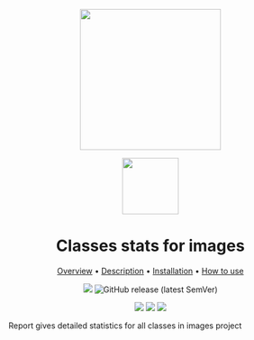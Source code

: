 <div align="center" markdown> 

<img src="https://i.imgur.com/UdBujFN.png" width="250" /> <br>

<img src="https://i.imgur.com/vhrUP20.png" width="100"/> 

# Classes stats for images  

<p align="center">

  <a href="#overview">Overview</a> •
  <a href="#description">Description</a> •
  <a href="#installation">Installation</a> •
  <a href="#how-to-use">How to use</a>
</p>

[![](https://img.shields.io/badge/slack-chat-green.svg?logo=slack)](https://supervise.ly/slack) 
![GitHub release (latest SemVer)](https://img.shields.io/github/v/release/supervisely-ecosystem/classes-stats-for-images)

![](http://img.shields.io/endpoint?color=success&label=views&url=https%3A%2F%2Fdev.supervise.ly%2Fpublic%2Fapi%2Fv3%2Fecosystem.counters%3Frepo%3Dsupervisely-ecosystem%2Fclasses-stats-for-images%26counter%3Dviews)
![](http://img.shields.io/endpoint?color=success&label=views&url=https%3A%2F%2Fdev.supervise.ly%2Fpublic%2Fapi%2Fv3%2Fecosystem.counters%3Frepo%3Dsupervisely-ecosystem%2Fclasses-stats-for-images%26counter%3Druns)
![](http://img.shields.io/endpoint?color=success&label=views&url=https%3A%2F%2Fdev.supervise.ly%2Fpublic%2Fapi%2Fv3%2Fecosystem.counters%3Frepo%3Dsupervisely-ecosystem%2Fclasses-stats-for-images%26counter%3Ddownloads)




</div>

Report gives detailed statistics for all classes in images project
